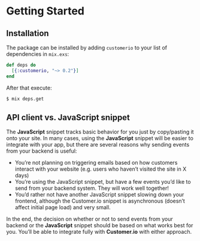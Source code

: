 # Getting Started

## Installation

The package can be installed
by adding `customerio` to your list of dependencies in `mix.exs`:

```elixir
def deps do
  [{:customerio, "~> 0.2"}]
end
```

After that execute:

```bash
$ mix deps.get
```

## API client vs. JavaScript snippet


The **JavaScript** snippet tracks basic behavior for you just by copy/pasting it onto your site. In many cases, using the **JavaScript** snippet will be easier to integrate with your app, but there are several reasons why sending events from your backend is useful:

- You’re not planning on triggering emails based on how customers interact with your website (e.g. users who haven’t visited the site in X days)
- You’re using the JavaScript snippet, but have a few events you’d like to send from your backend system. They will work well together!
- You’d rather not have another JavaScript snippet slowing down your frontend, although the Customer.io snippet is asynchronous (doesn’t affect initial page load) and very small.

In the end, the decision on whether or not to send events from your backend or the **JavaScript** snippet should be based on what works best for you. You’ll be able to integrate fully with **Customer.io** with either approach.
